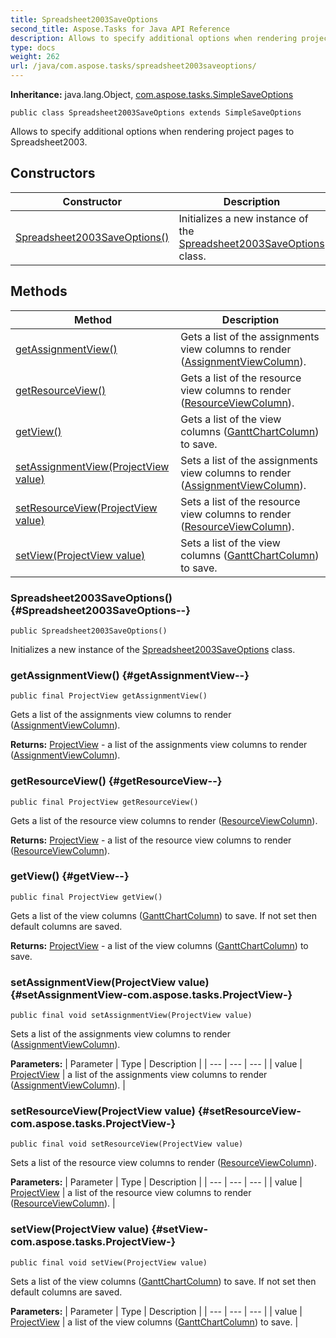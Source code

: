 ```yaml
---
title: Spreadsheet2003SaveOptions
second_title: Aspose.Tasks for Java API Reference
description: Allows to specify additional options when rendering project pages to Spreadsheet2003.
type: docs
weight: 262
url: /java/com.aspose.tasks/spreadsheet2003saveoptions/
---
```


**Inheritance:**
java.lang.Object, [com.aspose.tasks.SimpleSaveOptions](../../com.aspose.tasks/simplesaveoptions)
```
public class Spreadsheet2003SaveOptions extends SimpleSaveOptions
```

Allows to specify additional options when rendering project pages to Spreadsheet2003.
## Constructors

| Constructor | Description |
| --- | --- |
| [Spreadsheet2003SaveOptions()](#Spreadsheet2003SaveOptions--) | Initializes a new instance of the [Spreadsheet2003SaveOptions](../../com.aspose.tasks/spreadsheet2003saveoptions) class. |
## Methods

| Method | Description |
| --- | --- |
| [getAssignmentView()](#getAssignmentView--) | Gets a list of the assignments view columns to render ([AssignmentViewColumn](../../com.aspose.tasks/assignmentviewcolumn)). |
| [getResourceView()](#getResourceView--) | Gets a list of the resource view columns to render ([ResourceViewColumn](../../com.aspose.tasks/resourceviewcolumn)). |
| [getView()](#getView--) | Gets a list of the view columns ([GanttChartColumn](../../com.aspose.tasks/ganttchartcolumn)) to save. |
| [setAssignmentView(ProjectView value)](#setAssignmentView-com.aspose.tasks.ProjectView-) | Sets a list of the assignments view columns to render ([AssignmentViewColumn](../../com.aspose.tasks/assignmentviewcolumn)). |
| [setResourceView(ProjectView value)](#setResourceView-com.aspose.tasks.ProjectView-) | Sets a list of the resource view columns to render ([ResourceViewColumn](../../com.aspose.tasks/resourceviewcolumn)). |
| [setView(ProjectView value)](#setView-com.aspose.tasks.ProjectView-) | Sets a list of the view columns ([GanttChartColumn](../../com.aspose.tasks/ganttchartcolumn)) to save. |
### Spreadsheet2003SaveOptions() {#Spreadsheet2003SaveOptions--}
```
public Spreadsheet2003SaveOptions()
```


Initializes a new instance of the [Spreadsheet2003SaveOptions](../../com.aspose.tasks/spreadsheet2003saveoptions) class.

### getAssignmentView() {#getAssignmentView--}
```
public final ProjectView getAssignmentView()
```


Gets a list of the assignments view columns to render ([AssignmentViewColumn](../../com.aspose.tasks/assignmentviewcolumn)).

**Returns:**
[ProjectView](../../com.aspose.tasks/projectview) - a list of the assignments view columns to render ([AssignmentViewColumn](../../com.aspose.tasks/assignmentviewcolumn)).
### getResourceView() {#getResourceView--}
```
public final ProjectView getResourceView()
```


Gets a list of the resource view columns to render ([ResourceViewColumn](../../com.aspose.tasks/resourceviewcolumn)).

**Returns:**
[ProjectView](../../com.aspose.tasks/projectview) - a list of the resource view columns to render ([ResourceViewColumn](../../com.aspose.tasks/resourceviewcolumn)).
### getView() {#getView--}
```
public final ProjectView getView()
```


Gets a list of the view columns ([GanttChartColumn](../../com.aspose.tasks/ganttchartcolumn)) to save. If not set then default columns are saved.

**Returns:**
[ProjectView](../../com.aspose.tasks/projectview) - a list of the view columns ([GanttChartColumn](../../com.aspose.tasks/ganttchartcolumn)) to save.
### setAssignmentView(ProjectView value) {#setAssignmentView-com.aspose.tasks.ProjectView-}
```
public final void setAssignmentView(ProjectView value)
```


Sets a list of the assignments view columns to render ([AssignmentViewColumn](../../com.aspose.tasks/assignmentviewcolumn)).

**Parameters:**
| Parameter | Type | Description |
| --- | --- | --- |
| value | [ProjectView](../../com.aspose.tasks/projectview) | a list of the assignments view columns to render ([AssignmentViewColumn](../../com.aspose.tasks/assignmentviewcolumn)). |

### setResourceView(ProjectView value) {#setResourceView-com.aspose.tasks.ProjectView-}
```
public final void setResourceView(ProjectView value)
```


Sets a list of the resource view columns to render ([ResourceViewColumn](../../com.aspose.tasks/resourceviewcolumn)).

**Parameters:**
| Parameter | Type | Description |
| --- | --- | --- |
| value | [ProjectView](../../com.aspose.tasks/projectview) | a list of the resource view columns to render ([ResourceViewColumn](../../com.aspose.tasks/resourceviewcolumn)). |

### setView(ProjectView value) {#setView-com.aspose.tasks.ProjectView-}
```
public final void setView(ProjectView value)
```


Sets a list of the view columns ([GanttChartColumn](../../com.aspose.tasks/ganttchartcolumn)) to save. If not set then default columns are saved.

**Parameters:**
| Parameter | Type | Description |
| --- | --- | --- |
| value | [ProjectView](../../com.aspose.tasks/projectview) | a list of the view columns ([GanttChartColumn](../../com.aspose.tasks/ganttchartcolumn)) to save. |

